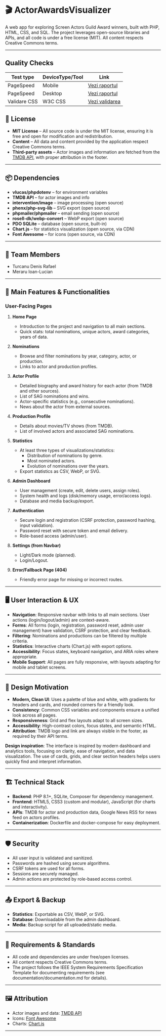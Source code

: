 # 🎬 ActorAwardsVisualizer

A web app for exploring Screen Actors Guild Award winners, built with PHP, HTML, CSS, and SQL. The project leverages open-source libraries and APIs, and all code is under a free license (MIT). All content respects Creative Commons terms.

---

## Quality Checks

| Test type      | DeviceType/Tool | Link                                                                                                            |
|------------------|-----------------|-----------------------------------------------------------------------------------------------------------------|
| PageSpeed        | Mobile          | [Vezi raportul](https://pagespeed.web.dev/analysis/https-webproject-turcanu-live/rvfq9q1r5u?form_factor=mobile)   |
| PageSpeed        | Desktop         | [Vezi raportul](https://pagespeed.web.dev/analysis/https-webproject-turcanu-live/rvfq9q1r5u?form_factor=desktop) |
| Validare CSS     | W3C CSS         | [Vezi validarea](https://jigsaw.w3.org/css-validator/validator?uri=https%3A%2F%2Fwebproject.turcanu.live&profile=css3svg&usermedium=all&warning=1&vextwarning=&lang=en) |


## 📜 License

- **MIT License** – All source code is under the MIT license, ensuring it is free and open for modification and redistribution.
- **Content** – All data and content provided by the application respect Creative Commons terms.
- **Third-party assets** – Actor images and information are fetched from the [TMDB API](https://www.themoviedb.org/documentation/api), with proper attribution in the footer.

---

## 📦 Dependencies

- **vlucas/phpdotenv** – for environment variables
- **TMDB API** – for actor images and info
- **intervention/image** – image processing (open source)
- **phenx/php-svg-lib** – SVG export (open source)
- **phpmailer/phpmailer** – email sending (open source)
- **rosell-dk/webp-convert** – WebP export (open source)
- **PDO SQLite** – database (open source, built-in)
- **Chart.js** – for statistics visualization (open source, via CDN)
- **Font Awesome** – for icons (open source, via CDN)

---

## 👥 Team Members

- Turcanu Denis Rafael
- Meraru Ioan-Lucian

---

## 📝 Main Features & Functionalities

### User-Facing Pages

1. **Home Page**
   - Introduction to the project and navigation to all main sections.
   - Quick stats: total nominations, unique actors, award categories, years of data.

2. **Nominations**
   - Browse and filter nominations by year, category, actor, or production.
   - Links to actor and production profiles.

3. **Actor Profile**
   - Detailed biography and award history for each actor (from TMDB and other sources).
   - List of SAG nominations and wins.
   - Actor-specific statistics (e.g., consecutive nominations).
   - News about the actor from external sources.

4. **Production Profile**
   - Details about movies/TV shows (from TMDB).
   - List of involved actors and associated SAG nominations.

5. **Statistics**
   - At least three types of visualizations/statistics:
     - Distribution of nominations by genre.
     - Most nominated actors.
     - Evolution of nominations over the years.
   - Export statistics as CSV, WebP, or SVG.

6. **Admin Dashboard**
   - User management (create, edit, delete users, assign roles).
   - System health and logs (disk/memory usage, error/access logs).
   - Database and media backup/export.

7. **Authentication**
   - Secure login and registration (CSRF protection, password hashing, input validation).
   - Password reset with secure token and email delivery.
   - Role-based access (admin/user).

8. **Settings (from Navbar)**
   - Light/Dark mode (planned).
   - Login/Logout.

9. **Error/Fallback Page (404)**
   - Friendly error page for missing or incorrect routes.

---

## 🖥️ User Interaction & UX

- **Navigation**: Responsive navbar with links to all main sections. User actions (login/logout/admin) are context-aware.
- **Forms**: All forms (login, registration, password reset, admin user management) have validation, CSRF protection, and clear feedback.
- **Filtering**: Nominations and productions can be filtered by multiple criteria.
- **Statistics**: Interactive charts (Chart.js) with export options.
- **Accessibility**: Focus states, keyboard navigation, and ARIA roles where appropriate.
- **Mobile Support**: All pages are fully responsive, with layouts adapting for mobile and tablet screens.

---

## 🎨 Design Motivation

- **Modern, Clean UI**: Uses a palette of blue and white, with gradients for headers and cards, and rounded corners for a friendly look.
- **Consistency**: Common CSS variables and components ensure a unified look across all pages.
- **Responsiveness**: Grid and flex layouts adapt to all screen sizes.
- **Accessibility**: High-contrast colors, focus states, and semantic HTML.
- **Attribution**: TMDB logo and link are always visible in the footer, as required by their API terms.

**Design inspiration**: The interface is inspired by modern dashboard and analytics tools, focusing on clarity, ease of navigation, and data visualization. The use of cards, grids, and clear section headers helps users quickly find and interpret information.

---

## 🏗️ Technical Stack

- **Backend**: PHP 8.1+, SQLite, Composer for dependency management.
- **Frontend**: HTML5, CSS3 (custom and modular), JavaScript (for charts and interactivity).
- **APIs**: TMDB for actor and production data, Google News RSS for news feed on actors profiles.
- **Containerization**: Dockerfile and docker-compose for easy deployment.

---

## 🛡️ Security

- All user input is validated and sanitized.
- Passwords are hashed using secure algorithms.
- CSRF tokens are used for all forms.
- Sessions are securely managed.
- Admin actions are protected by role-based access control.

---

## 📤 Export & Backup

- **Statistics**: Exportable as CSV, WebP, or SVG.
- **Database**: Downloadable from the admin dashboard.
- **Media**: Backup script for all uploaded/static media.

---

## 📝 Requirements & Standards

- All code and dependencies are under free/open licenses.
- All content respects Creative Commons terms.
- The project follows the IEEE System Requirements Specification Template for documenting requirements (see documentation/documentation.md for details).

---

## 🖼️ Attribution

- Actor images and data: [TMDB API](https://www.themoviedb.org/documentation/api)
- Icons: [Font Awesome](https://fontawesome.com/)
- Charts: [Chart.js](https://www.chartjs.org/)

---
